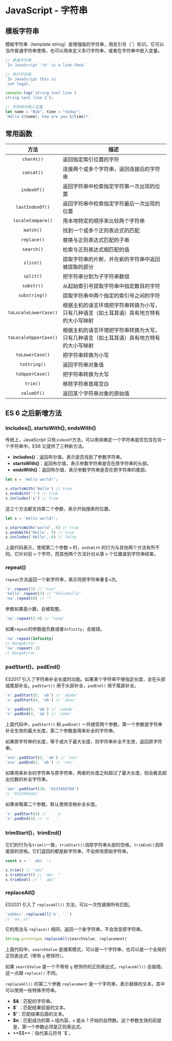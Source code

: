 # JavaScript - 字符串

## 模板字符串

模板字符串（template string）是增强版的字符串，用反引号（`）标识。它可以当作普通字符串使用，也可以用来定义多行字符串，或者在字符串中嵌入变量。 

```js
// 普通字符串
`In JavaScript '\n' is a line-feed.`

// 多行字符串
`In JavaScript this is
 not legal.`

console.log(`string text line 1
string text line 2`);

// 字符串中嵌入变量
let name = "Bob", time = "today";
`Hello ${name}, how are you ${time}?`
```

## 常用函数

|         方法          | 描述                                                         |
| :-------------------: | ------------------------------------------------------------ |
|      `charAt()`       | 返回指定索引位置的字符                                       |
|      `concat()`       | 连接两个或多个字符串，返回连接后的字符串                     |
|      `indexOf()`      | 返回字符串中检索指定字符第一次出现的位置                     |
|    `lastIndexOf()`    | 返回字符串中检索指定字符最后一次出现的位置                   |
|   `localeCompare()`   | 用本地特定的顺序来比较两个字符串                             |
|       `match()`       | 找到一个或多个正则表达式的匹配                               |
|      `replace()`      | 替换与正则表达式匹配的子串                                   |
|      `search()`       | 检索与正则表达式相匹配的值                                   |
|       `slice()`       | 提取字符串的片断，并在新的字符串中返回被提取的部分           |
|       `split()`       | 把字符串分割为子字符串数组                                   |
|      `substr()`       | 从起始索引号提取字符串中指定数目的字符                       |
|     `substring()`     | 提取字符串中两个指定的索引号之间的字符                       |
| `toLocaleLowerCase()` | 根据主机的语言环境把字符串转换为小写，只有几种语言（如土耳其语）具有地方特有的大小写映射 |
| `toLocaleUpperCase()` | 根据主机的语言环境把字符串转换为大写，只有几种语言（如土耳其语）具有地方特有的大小写映射 |
|    `toLowerCase()`    | 把字符串转换为小写                                           |
|     `toString()`      | 返回字符串对象值                                             |
|    `toUpperCase()`    | 把字符串转换为大写                                           |
|       `trim()`        | 移除字符串首尾空白                                           |
|      `valueOf()`      | 返回某个字符串对象的原始值                                   |

## ES 6 之后新增方法

### includes(), startsWith(), endsWith()

传统上，JavaScript 只有`indexOf`方法，可以用来确定一个字符串是否包含在另一个字符串中。ES6 又提供了三种新方法。

- **includes()**：返回布尔值，表示是否找到了参数字符串。
- **startsWith()**：返回布尔值，表示参数字符串是否在原字符串的头部。
- **endsWith()**：返回布尔值，表示参数字符串是否在原字符串的尾部。

```js
let s = 'Hello world!';

s.startsWith('Hello') // true
s.endsWith('!') // true
s.includes('o') // true
```

这三个方法都支持第二个参数，表示开始搜索的位置。

```js
let s = 'Hello world!';

s.startsWith('world', 6) // true
s.endsWith('Hello', 5) // true
s.includes('Hello', 6) // false
```

上面代码表示，使用第二个参数 `n` 时，`endsWith` 的行为与其他两个方法有所不同。它针对前 `n` 个字符，而其他两个方法针对从第 `n` 个位置直到字符串结束。

### repeat()

`repeat`方法返回一个新字符串，表示将原字符串重复`n`次。

```js
'x'.repeat(3) // "xxx"
'hello'.repeat(2) // "hellohello"
'na'.repeat(0) // ""
```

参数如果是小数，会被取整。

```js
'na'.repeat(2.9) // "nana"
```

如果`repeat`的参数是负数或者`Infinity`，会报错。

```js
'na'.repeat(Infinity)
// RangeError
'na'.repeat(-1)
// RangeError
```

### padStart()，padEnd()

ES2017 引入了字符串补全长度的功能。如果某个字符串不够指定长度，会在头部或尾部补全。`padStart()` 用于头部补全，`padEnd()` 用于尾部补全。

```js
'x'.padStart(5, 'ab') // 'ababx'
'x'.padStart(4, 'ab') // 'abax'

'x'.padEnd(5, 'ab') // 'xabab'
'x'.padEnd(4, 'ab') // 'xaba'
```

上面代码中，`padStart()` 和 `padEnd()` 一共接受两个参数，第一个参数是字符串补全生效的最大长度，第二个参数是用来补全的字符串。

如果原字符串的长度，等于或大于最大长度，则字符串补全不生效，返回原字符串。

```js
'xxx'.padStart(2, 'ab') // 'xxx'
'xxx'.padEnd(2, 'ab') // 'xxx'
```

如果用来补全的字符串与原字符串，两者的长度之和超过了最大长度，则会截去超出位数的补全字符串。

```js
'abc'.padStart(10, '0123456789')
// '0123456abc'
```

如果省略第二个参数，默认使用空格补全长度。

```js
'x'.padStart(4) // '   x'
'x'.padEnd(4) // 'x   '
```

### trimStart()，trimEnd()

它们的行为与`trim()`一致，`trimStart()`消除字符串头部的空格，`trimEnd()`消除尾部的空格。它们返回的都是新字符串，不会修改原始字符串。

```js
const s = '  abc  ';

s.trim() // "abc"
s.trimStart() // "abc  "
s.trimEnd() // "  abc"
```

### replaceAll()

ES2021 引入了 `replaceAll()` 方法，可以一次性替换所有匹配。

```js
'aabbcc'.replaceAll('b', '_')
// 'aa__cc'
```

它的用法与 `replace()` 相同，返回一个新字符串，不会改变原字符串。

```js
String.prototype.replaceAll(searchValue, replacement)
```

上面代码中，`searchValue` 是搜索模式，可以是一个字符串，也可以是一个全局的正则表达式（带有 `g` 修饰符）。

如果 `searchValue` 是一个不带有 `g` 修饰符的正则表达式，`replaceAll()` 会报错。这一点跟 `replace()` 不同。

`replaceAll()` 的第二个参数 `replacement` 是一个字符串，表示替换的文本，其中可以使用一些特殊字符串。

- **$&**：匹配的字符串。
- **$`** ：匹配结果前面的文本。
- **$'**：匹配结果后面的文本。
- **$n**：匹配成功的第 `n` 组内容，`n` 是从 1 开始的自然数。这个参数生效的前提是，第一个参数必须是正则表达式。
- **$$**：指代美元符号 `$`。